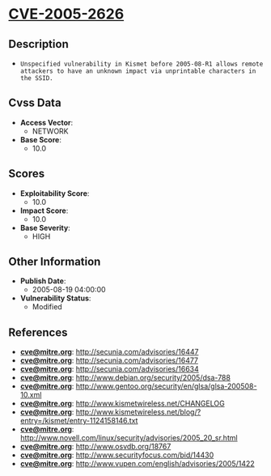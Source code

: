 
# [CVE-2005-2626](https://cve.mitre.org/cgi-bin/cvename.cgi?name=CVE-2005-2626)

## Description

- `Unspecified vulnerability in Kismet before 2005-08-R1 allows remote attackers to have an unknown impact via unprintable characters in the SSID.`

## Cvss Data

- **Access Vector**:
  - NETWORK
- **Base Score**:
  - 10.0

## Scores

- **Exploitability Score**:
  - 10.0
- **Impact Score**:
  - 10.0
- **Base Severity**:
  - HIGH

## Other Information

- **Publish Date**:
  - 2005-08-19 04:00:00
- **Vulnerability Status**:
  - Modified

## References

- **cve@mitre.org**: http://secunia.com/advisories/16447
- **cve@mitre.org**: http://secunia.com/advisories/16477
- **cve@mitre.org**: http://secunia.com/advisories/16634
- **cve@mitre.org**: http://www.debian.org/security/2005/dsa-788
- **cve@mitre.org**: http://www.gentoo.org/security/en/glsa/glsa-200508-10.xml
- **cve@mitre.org**: http://www.kismetwireless.net/CHANGELOG
- **cve@mitre.org**: http://www.kismetwireless.net/blog/?entry=/kismet/entry-1124158146.txt
- **cve@mitre.org**: http://www.novell.com/linux/security/advisories/2005_20_sr.html
- **cve@mitre.org**: http://www.osvdb.org/18767
- **cve@mitre.org**: http://www.securityfocus.com/bid/14430
- **cve@mitre.org**: http://www.vupen.com/english/advisories/2005/1422
